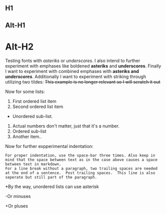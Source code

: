 ## H1

Alt-H1
------

Alt-H2
======

Testing fonts with *asteriks* or _underscores_.
I also intend to further experiment with emphases like boldened **asteriks** and __underscores__.
Finally I want to experiment with combined emphases with **asteriks and _underscores_**.
Additionally I want to experiment with striking through utilizing two tildes: ~~This example is no longer relevant so I will scratch it out~~

Now for some lists:

1. First ordered list item
2. Second ordered list item
  * Unordered sub-list.
1. Actual numbers don't matter, just that it's a number.
  1. Ordered sub-list
4. Another item..

Now for further expperimental indentation:

    For proper indentation, use the space-bar three times. Also keep in mind that the space between text as in the case above causes a space between text in markdown.
    For a line break without a paragraph, two trailing spaces are needed at the end of a sentence.  Post trailing spaces.  This line is also seperate but still part of the paragraph.

  *By the way, unordered lists can use asterisk

  -Or minuses

  +Or pluses

